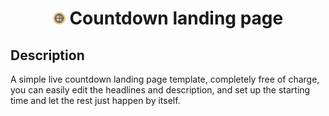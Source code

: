 <h1 align="center"><img width="20" src="src/assets/img/favicon.png" alt="Logo"> Countdown landing page</h1>

## Description
A simple live countdown landing page template, completely free of charge, you can easily edit the headlines and description, and set up the starting time and let the rest just happen by itself.
